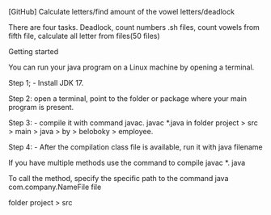 [GitHub] Calculate letters/find amount of the vowel letters/deadlock

There are four tasks. Deadlock, count numbers .sh files, count vowels from fifth file, calculate all letter from files(50 files)

Getting started

You can run your java program on a Linux machine by opening a terminal.

Step 1; - Install JDK 17.

Step 2: open a terminal, point to the folder or package where your main program is present.

Step 3: - compile it with command javac. javac *.java in folder project > src > main > java > by > beloboky > employee.

Step 4: - After the compilation class file is available, run it with java filename

If you have multiple methods use the command to compile javac *. java

To call the method, specify the specific path to the command java com.company.NameFile file

folder project > src
